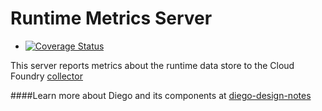 Runtime Metrics Server
======================
* [![Coverage Status](https://coveralls.io/repos/cloudfoundry-incubator/runtime-metrics-server/badge.png?branch=HEAD)](https://coveralls.io/r/cloudfoundry-incubator/runtime-metrics-server?branch=HEAD)

This server reports metrics about the runtime data store to the Cloud Foundry
[collector](https://github.com/cloudfoundry/collector)

####Learn more about Diego and its components at [diego-design-notes](https://github.com/cloudfoundry-incubator/diego-design-notes)
